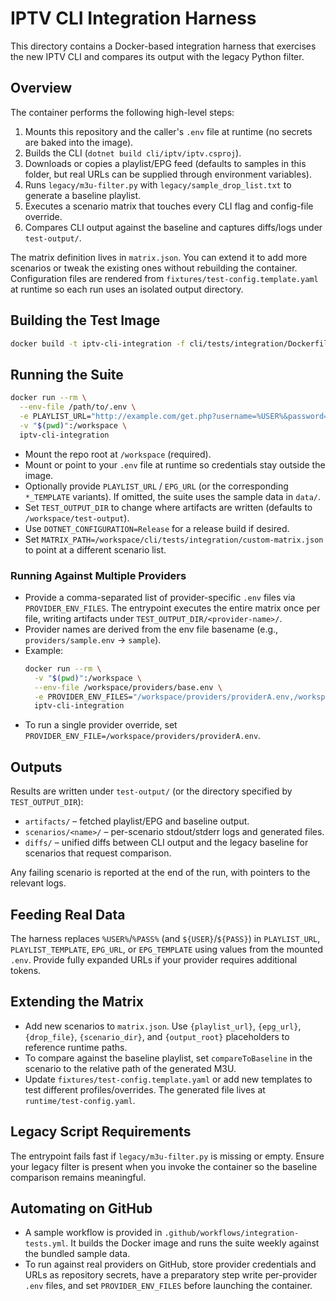 # IPTV CLI Integration Harness

This directory contains a Docker-based integration harness that exercises the new IPTV CLI and compares its output with the legacy Python filter.

## Overview

The container performs the following high-level steps:

1. Mounts this repository and the caller's `.env` file at runtime (no secrets are baked into the image).
2. Builds the CLI (`dotnet build cli/iptv/iptv.csproj`).
3. Downloads or copies a playlist/EPG feed (defaults to samples in this folder, but real URLs can be supplied through environment variables).
4. Runs `legacy/m3u-filter.py` with `legacy/sample_drop_list.txt` to generate a baseline playlist.
5. Executes a scenario matrix that touches every CLI flag and config-file override.
6. Compares CLI output against the baseline and captures diffs/logs under `test-output/`.

The matrix definition lives in `matrix.json`. You can extend it to add more scenarios or tweak the existing ones without rebuilding the container. Configuration files are rendered from `fixtures/test-config.template.yaml` at runtime so each run uses an isolated output directory.

## Building the Test Image

```bash
docker build -t iptv-cli-integration -f cli/tests/integration/Dockerfile .
```

## Running the Suite

```bash
docker run --rm \
  --env-file /path/to/.env \
  -e PLAYLIST_URL="http://example.com/get.php?username=%USER%&password=%PASS%&type=m3u_plus" \
  -v "$(pwd)":/workspace \
  iptv-cli-integration
```

- Mount the repo root at `/workspace` (required).
- Mount or point to your `.env` file at runtime so credentials stay outside the image.
- Optionally provide `PLAYLIST_URL` / `EPG_URL` (or the corresponding `*_TEMPLATE` variants). If omitted, the suite uses the sample data in `data/`.
- Set `TEST_OUTPUT_DIR` to change where artifacts are written (defaults to `/workspace/test-output`).
- Use `DOTNET_CONFIGURATION=Release` for a release build if desired.
- Set `MATRIX_PATH=/workspace/cli/tests/integration/custom-matrix.json` to point at a different scenario list.

### Running Against Multiple Providers

- Provide a comma-separated list of provider-specific `.env` files via `PROVIDER_ENV_FILES`. The entrypoint executes the entire matrix once per file, writing artifacts under `TEST_OUTPUT_DIR/<provider-name>/`.
- Provider names are derived from the env file basename (e.g., `providers/sample.env` → `sample`).
- Example:
  ```bash
  docker run --rm \
    -v "$(pwd)":/workspace \
    --env-file /workspace/providers/base.env \
    -e PROVIDER_ENV_FILES="/workspace/providers/providerA.env,/workspace/providers/providerB.env" \
    iptv-cli-integration
  ```
- To run a single provider override, set `PROVIDER_ENV_FILE=/workspace/providers/providerA.env`.

## Outputs

Results are written under `test-output/` (or the directory specified by `TEST_OUTPUT_DIR`):

- `artifacts/` – fetched playlist/EPG and baseline output.
- `scenarios/<name>/` – per-scenario stdout/stderr logs and generated files.
- `diffs/` – unified diffs between CLI output and the legacy baseline for scenarios that request comparison.

Any failing scenario is reported at the end of the run, with pointers to the relevant logs.

## Feeding Real Data

The harness replaces `%USER%`/`%PASS%` (and `${USER}`/`${PASS}`) in `PLAYLIST_URL`, `PLAYLIST_TEMPLATE`, `EPG_URL`, or `EPG_TEMPLATE` using values from the mounted `.env`. Provide fully expanded URLs if your provider requires additional tokens.

## Extending the Matrix

- Add new scenarios to `matrix.json`. Use `{playlist_url}`, `{epg_url}`, `{drop_file}`, `{scenario_dir}`, and `{output_root}` placeholders to reference runtime paths.
- To compare against the baseline playlist, set `compareToBaseline` in the scenario to the relative path of the generated M3U.
- Update `fixtures/test-config.template.yaml` or add new templates to test different profiles/overrides. The generated file lives at `runtime/test-config.yaml`.

## Legacy Script Requirements

The entrypoint fails fast if `legacy/m3u-filter.py` is missing or empty. Ensure your legacy filter is present when you invoke the container so the baseline comparison remains meaningful.

## Automating on GitHub

- A sample workflow is provided in `.github/workflows/integration-tests.yml`. It builds the Docker image and runs the suite weekly against the bundled sample data.
- To run against real providers on GitHub, store provider credentials and URLs as repository secrets, have a preparatory step write per-provider `.env` files, and set `PROVIDER_ENV_FILES` before launching the container.
